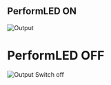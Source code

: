 ## PerformLED ON
![Output](https://user-images.githubusercontent.com/94114144/144375666-fb109c0e-cc02-4cf5-9025-805224bde86c.PNG)
# PerformLED OFF
![Output Switch off](https://user-images.githubusercontent.com/94114144/144375673-b03c1212-53b6-4415-bb91-b5d829702209.PNG)
